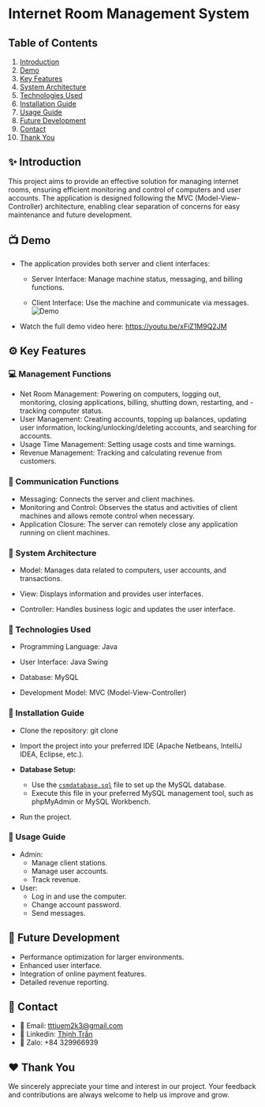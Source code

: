 # Internet Room Management System

## Table of Contents
1. [Introduction](#sparkles-introduction)
2. [Demo](#tv-demo)
3. [Key Features](#gear-key-features)
4. [System Architecture](#wrench-system-architecture)
5. [Technologies Used](#rocket-technologies-used) 
6. [Installation Guide](#electric_plug-installation-guide) 
7. [Usage Guide](#bookmark_tabs-usage-guide)
8. [Future Development](#dart-future-development)
9. [Contact](#email-contact)
10. [Thank You](#heart-thank-you)
## :sparkles: Introduction
This project aims to provide an effective solution for managing internet rooms, ensuring efficient monitoring and control of computers and user accounts. The application is designed following the MVC (Model-View-Controller) architecture, enabling clear separation of concerns for easy maintenance and future development.
## :tv: Demo

- The application provides both server and client interfaces:

  * Server Interface: Manage machine status, messaging, and billing functions.

  * Client Interface: Use the machine and communicate via messages.
![Demo](./Demo/demo_gif.gif)
- Watch the full demo video here: https://youtu.be/xFiZ1M9Q2JM
## :gear: Key Features

### :computer: Management Functions
- Net Room Management: Powering on computers, logging out, monitoring, closing applications, billing, shutting down, restarting, and - tracking computer status.
- User Management: Creating accounts, topping up balances, updating user information, locking/unlocking/deleting accounts, and searching for accounts.
- Usage Time Management: Setting usage costs and time warnings.
- Revenue Management: Tracking and calculating revenue from customers.
### :speech_balloon: Communication Functions
-  Messaging: Connects the server and client machines.
-  Monitoring and Control: Observes the status and activities of client machines and allows remote control when necessary.
-  Application Closure: The server can remotely close any application running on client machines.
### :wrench: System Architecture

- Model: Manages data related to computers, user accounts, and transactions.

- View: Displays information and provides user interfaces.

- Controller: Handles business logic and updates the user interface.

### :rocket: Technologies Used

- Programming Language: Java

- User Interface: Java Swing

- Database: MySQL

- Development Model: MVC (Model-View-Controller)

### :electric_plug: Installation Guide

- Clone the repository: git clone <repository-url>

- Import the project into your preferred IDE (Apache Netbeans, IntelliJ IDEA, Eclipse, etc.).

- **Database Setup:**  
  * Use the [`csmdatabase.sql`](csmdatabase.sql) file to set up the MySQL database.  
  * Execute this file in your preferred MySQL management tool, such as phpMyAdmin or MySQL Workbench.  

- Run the project.

### :bookmark_tabs: Usage Guide
- Admin:
  * Manage client stations.
  * Manage user accounts.
  * Track revenue.
- User:
  * Log in and use the computer.
  * Change account password.
  * Send messages.
## :dart: Future Development
- Performance optimization for larger environments.
- Enhanced user interface.
- Integration of online payment features.
- Detailed revenue reporting.
## :email: Contact
- 📧 Email: tttiuem2k3@gmail.com
- 👥 Linkedin: [Thịnh Trần](https://www.linkedin.com/in/thinh-tran-04122k3/)
- 💬 Zalo: +84 329966939
## :heart: Thank You
We sincerely appreciate your time and interest in our project. Your feedback and contributions are always welcome to help us improve and grow.
